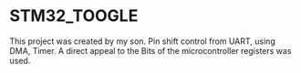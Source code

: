 # STM32_TOOGLE
This project was created by my son.
Pin shift control from UART, using DMA, Timer.
A direct appeal to the Bits of the microcontroller registers was used. 